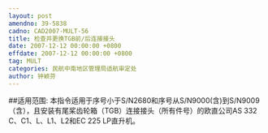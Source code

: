 ```yaml
---
layout: post
amendno: 39-5838
cadno: CAD2007-MULT-56
title: 检查并更换TGB前/后连接接头
date: 2007-12-12 00:00:00 +0800
effdate: 2007-12-12 00:00:00 +0800
tag: MULT
categories: 民航中南地区管理局适航审定处
author: 钟颖芬
---
```


##适用范围:
本指令适用于序号小于S/N2680和序号从S/N9000(含)到S/N9009（含），且安装有尾桨齿轮箱（TGB）连接接头（所有件号）的欧直公司AS 332 C、C1、L、L1、L2和EC 225 LP直升机。

